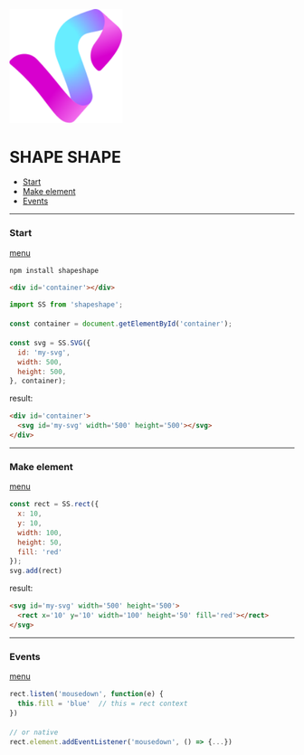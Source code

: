 <a name='home'></a>
<img src='../assets/logo.svg' style='width: 200px;'>
# SHAPE SHAPE

- [Start](#start)
- [Make element](#make_element)
- [Events](#events)

<hr>

<a name='start'></a>
### Start
[menu](#home)
```
npm install shapeshape
```
```html
<div id='container'></div>
```
```js
import SS from 'shapeshape';

const container = document.getElementById('container');

const svg = SS.SVG({
  id: 'my-svg',
  width: 500,
  height: 500,
}, container);
```
result:
```html
<div id='container'>
  <svg id='my-svg' width='500' height='500'></svg>
</div>
```
<hr>

<a name='make_element'></a>
### Make element
[menu](#home)
```js
const rect = SS.rect({ 
  x: 10,
  y: 10,
  width: 100,
  height: 50,
  fill: 'red'
});
svg.add(rect)
```
result:
```html
<svg id='my-svg' width='500' height='500'>
  <rect x='10' y='10' width='100' height='50' fill='red'></rect>
</svg>
```
<hr>

<a name='events'></a>
### Events
[menu](#home)
```js
rect.listen('mousedown', function(e) {
  this.fill = 'blue'  // this = rect context
})

// or native
rect.element.addEventListener('mousedown', () => {...})
```

